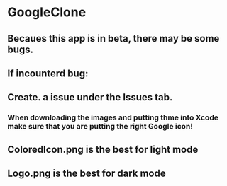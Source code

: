 # GoogleClone

## Becaues this app is in beta, there may be some bugs. 

## If incounterd bug:

## Create. a issue under the Issues tab.

### When downloading the images and putting thme into Xcode make sure that you are putting the right Google icon!

## ColoredIcon.png is the best for light mode

## Logo.png is the best for dark mode
